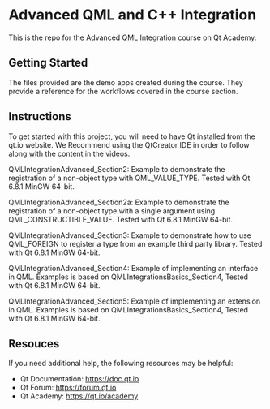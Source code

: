 # Advanced QML and C++ Integration

This is the repo for the Advanced QML Integration course on Qt Academy.

## Getting Started

The files provided are the demo apps created during the course. They provide a reference for the workflows covered in the course section.

## Instructions

To get started with this project, you will need to have Qt installed from the qt.io website. We Recommend using the QtCreator IDE in order to follow along with the content in the videos.

QMLIntegrationAdvanced_Section2: Example to demonstrate the registration of a non-object type with QML_VALUE_TYPE. Tested with Qt 6.8.1 MinGW 64-bit.

QMLIntegrationAdvanced_Section2a: Example to demonstrate the registration of a non-object type with a single argument using QML_CONSTRUCTIBLE_VALUE. Tested with Qt 6.8.1 MinGW 64-bit.

QMLIntegrationAdvanced_Section3: Example to demonstrate how to use QML_FOREIGN to register a type from an example third party library. Tested with Qt 6.8.1 MinGW 64-bit.

QMLIntegrationAdvanced_Section4: Example of implementing an interface in QML. Examples is based on QMLIntegrationsBasics_Section4, Tested with Qt 6.8.1 MinGW 64-bit.

QMLIntegrationAdvanced_Section5: Example of implementing an extension in QML. Examples is based on QMLIntegrationsBasics_Section4, Tested with Qt 6.8.1 MinGW 64-bit.

## Resouces

If you need additional help, the following resources may be helpful:

- Qt Documentation: https://doc.qt.io
- Qt Forum: https://forum.qt.io
- Qt Academy: https://qt.io/academy

